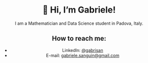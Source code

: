 <div align="center">

# 👋 Hi, I’m Gabriele!
I am a Mathematician and Data Science student in Padova, Italy.

## How to reach me:
- LinkedIn: [@gabrisan](https://www.linkedin.com/in/gabrisan/)
- E-mail:   [gabriele.sanguin@gmail.com](gabriele.sanguin@gmail.com)

</div>

<!---
GibboSan/GibboSan is a ✨ special ✨ repository because its `README.md` (this file) appears on your GitHub profile.
You can click the Preview link to take a look at your changes.
--->
